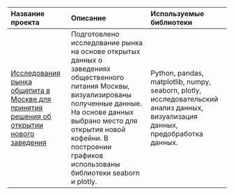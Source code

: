 | Название проекта      | Описание               | Используемые библиотеки |
| :------------- |:------------------| :-----|
|[Исследования рынка общепита в Москве для принятия решения об открытии нового заведения](https://github.com/natmerk/analytics_practicum/blob/main/04_catering_market%20_moskow/catering_market%20_moskow.ipynb) | Подготовлено исследование рынка на основе открытых данных о заведениях общественного питания Москвы, визуализированы полученные данные. На основе данных выбрано место для открытия новой кофейни. В построении графиков использованы библиотеки seaborn и plotly. |Python, pandas, matplotlib, numpy, seaborn, plotly, исследовательский анализ данных, визуализация данных, предобработка данных.|
